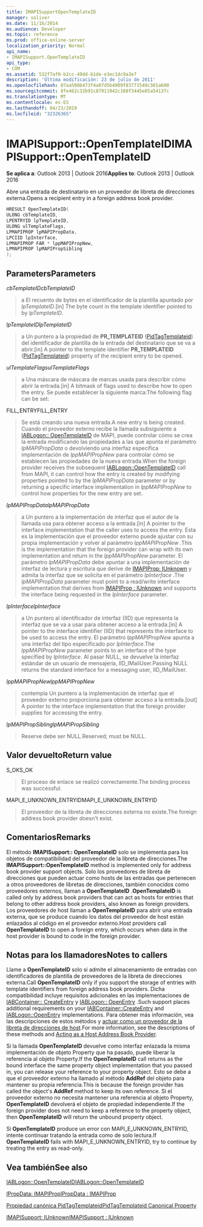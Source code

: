 ```yaml
---
title: IMAPISupportOpenTemplateID
manager: soliver
ms.date: 11/16/2014
ms.audience: Developer
ms.topic: reference
ms.prod: office-online-server
localization_priority: Normal
api_name:
- IMAPISupport.OpenTemplateID
api_type:
- COM
ms.assetid: 532f7af0-b2cc-49dd-b1de-e3ec1dc9a3e7
description: 'Última modificación: 23 de julio de 2011'
ms.openlocfilehash: 07aa508b473f4a87d5b4909f83771549c301a600
ms.sourcegitcommit: 8fe462c32b91c87911942c188f3445e85a54137c
ms.translationtype: MT
ms.contentlocale: es-ES
ms.lasthandoff: 04/23/2019
ms.locfileid: "32326365"
---
```

# <a name="imapisupportopentemplateid"></a><span data-ttu-id="33dc8-103">IMAPISupport::OpenTemplateID</span><span class="sxs-lookup"><span data-stu-id="33dc8-103">IMAPISupport::OpenTemplateID</span></span>

  
  
<span data-ttu-id="33dc8-104">**Se aplica a**: Outlook 2013 | Outlook 2016</span><span class="sxs-lookup"><span data-stu-id="33dc8-104">**Applies to**: Outlook 2013 | Outlook 2016</span></span> 
  
<span data-ttu-id="33dc8-105">Abre una entrada de destinatario en un proveedor de libreta de direcciones externa.</span><span class="sxs-lookup"><span data-stu-id="33dc8-105">Opens a recipient entry in a foreign address book provider.</span></span>
  
```cpp
HRESULT OpenTemplateID(
ULONG cbTemplateID,
LPENTRYID lpTemplateID,
ULONG ulTemplateFlags,
LPMAPIPROP lpMAPIPropData,
LPCIID lpInterface,
LPMAPIPROP FAR * lppMAPIPropNew,
LPMAPIPROP lpMAPIPropSibling
);
```

## <a name="parameters"></a><span data-ttu-id="33dc8-106">Parameters</span><span class="sxs-lookup"><span data-stu-id="33dc8-106">Parameters</span></span>

 <span data-ttu-id="33dc8-107">_cbTemplateID_</span><span class="sxs-lookup"><span data-stu-id="33dc8-107">_cbTemplateID_</span></span>
  
> <span data-ttu-id="33dc8-108">a El recuento de bytes en el identificador de la plantilla apuntado por _lpTemplateID_.</span><span class="sxs-lookup"><span data-stu-id="33dc8-108">[in] The byte count in the template identifier pointed to by  _lpTemplateID_.</span></span> 
    
 <span data-ttu-id="33dc8-109">_lpTemplateID_</span><span class="sxs-lookup"><span data-stu-id="33dc8-109">_lpTemplateID_</span></span>
  
> <span data-ttu-id="33dc8-110">a Un puntero a la propiedad de **PR_TEMPLATEID** ([PidTagTemplateid](pidtagtemplateid-canonical-property.md)) del identificador de plantilla de la entrada del destinatario que se va a abrir.</span><span class="sxs-lookup"><span data-stu-id="33dc8-110">[in] A pointer to the template identifier **PR_TEMPLATEID** ([PidTagTemplateid](pidtagtemplateid-canonical-property.md)) property of the recipient entry to be opened.</span></span>
    
 <span data-ttu-id="33dc8-111">_ulTemplateFlags_</span><span class="sxs-lookup"><span data-stu-id="33dc8-111">_ulTemplateFlags_</span></span>
  
> <span data-ttu-id="33dc8-112">a Una máscara de máscara de marcas usada para describir cómo abrir la entrada.</span><span class="sxs-lookup"><span data-stu-id="33dc8-112">[in] A bitmask of flags used to describe how to open the entry.</span></span> <span data-ttu-id="33dc8-113">Se puede establecer la siguiente marca:</span><span class="sxs-lookup"><span data-stu-id="33dc8-113">The following flag can be set:</span></span>
    
<span data-ttu-id="33dc8-114">FILL_ENTRY</span><span class="sxs-lookup"><span data-stu-id="33dc8-114">FILL_ENTRY</span></span> 
  
> <span data-ttu-id="33dc8-115">Se está creando una nueva entrada.</span><span class="sxs-lookup"><span data-stu-id="33dc8-115">A new entry is being created.</span></span> <span data-ttu-id="33dc8-116">Cuando el proveedor externo recibe la llamada subsiguiente a [IABLogon:: OpenTemplateID](iablogon-opentemplateid.md) de MAPI, puede controlar cómo se crea la entrada modificando las propiedades a las que apunta el parámetro _lpMAPIPropData_ o devolviendo una interfaz específica implementación de _lppMAPIPropNew_ para controlar cómo se establecen las propiedades de la nueva entrada.</span><span class="sxs-lookup"><span data-stu-id="33dc8-116">When the foreign provider receives the subsequent [IABLogon::OpenTemplateID](iablogon-opentemplateid.md) call from MAPI, it can control how the entry is created by modifying properties pointed to by the  _lpMAPIPropData_ parameter or by returning a specific interface implementation in  _lppMAPIPropNew_ to control how properties for the new entry are set.</span></span> 
    
 <span data-ttu-id="33dc8-117">_lpMAPIPropData_</span><span class="sxs-lookup"><span data-stu-id="33dc8-117">_lpMAPIPropData_</span></span>
  
> <span data-ttu-id="33dc8-118">a Un puntero a la implementación de interfaz que el autor de la llamada usa para obtener acceso a la entrada.</span><span class="sxs-lookup"><span data-stu-id="33dc8-118">[in] A pointer to the interface implementation that the caller uses to access the entry.</span></span> <span data-ttu-id="33dc8-119">Esta es la implementación que el proveedor externo puede ajustar con su propia implementación y volver al parámetro _lppMAPIPropNew_ .</span><span class="sxs-lookup"><span data-stu-id="33dc8-119">This is the implementation that the foreign provider can wrap with its own implementation and return in the  _lppMAPIPropNew_ parameter.</span></span> <span data-ttu-id="33dc8-120">El parámetro _lpMAPIPropData_ debe apuntar a una implementación de interfaz de lectura y escritura que derive de [IMAPIProp: IUnknown](imapipropiunknown.md) y admita la interfaz que se solicita en el parámetro _lpInterface_ .</span><span class="sxs-lookup"><span data-stu-id="33dc8-120">The  _lpMAPIPropData_ parameter must point to a read/write interface implementation that derives from [IMAPIProp : IUnknown](imapipropiunknown.md) and supports the interface being requested in the  _lpInterface_ parameter.</span></span> 
    
 <span data-ttu-id="33dc8-121">_lpInterface_</span><span class="sxs-lookup"><span data-stu-id="33dc8-121">_lpInterface_</span></span>
  
> <span data-ttu-id="33dc8-122">a Un puntero al identificador de interfaz (IID) que representa la interfaz que se va a usar para obtener acceso a la entrada.</span><span class="sxs-lookup"><span data-stu-id="33dc8-122">[in] A pointer to the interface identifier (IID) that represents the interface to be used to access the entry.</span></span> <span data-ttu-id="33dc8-123">El parámetro _lppMAPIPropNew_ apunta a una interfaz del tipo especificado por _lpInterface_.</span><span class="sxs-lookup"><span data-stu-id="33dc8-123">The  _lppMAPIPropNew_ parameter points to an interface of the type specified by  _lpInterface_.</span></span> <span data-ttu-id="33dc8-124">Al pasar NULL, se devuelve la interfaz estándar de un usuario de mensajería, IID_IMailUser.</span><span class="sxs-lookup"><span data-stu-id="33dc8-124">Passing NULL returns the standard interface for a messaging user, IID_IMailUser.</span></span> 
    
 <span data-ttu-id="33dc8-125">_lppMAPIPropNew_</span><span class="sxs-lookup"><span data-stu-id="33dc8-125">_lppMAPIPropNew_</span></span>
  
> <span data-ttu-id="33dc8-126">contempla Un puntero a la implementación de interfaz que el proveedor externo proporciona para obtener acceso a la entrada.</span><span class="sxs-lookup"><span data-stu-id="33dc8-126">[out] A pointer to the interface implementation that the foreign provider supplies for accessing the entry.</span></span>
    
 <span data-ttu-id="33dc8-127">_lpMAPIPropSibling_</span><span class="sxs-lookup"><span data-stu-id="33dc8-127">_lpMAPIPropSibling_</span></span>
  
> <span data-ttu-id="33dc8-128">Reserve debe ser NULL.</span><span class="sxs-lookup"><span data-stu-id="33dc8-128">Reserved; must be NULL.</span></span>
    
## <a name="return-value"></a><span data-ttu-id="33dc8-129">Valor devuelto</span><span class="sxs-lookup"><span data-stu-id="33dc8-129">Return value</span></span>

<span data-ttu-id="33dc8-130">S_OK</span><span class="sxs-lookup"><span data-stu-id="33dc8-130">S_OK</span></span> 
  
> <span data-ttu-id="33dc8-131">El proceso de enlace se realizó correctamente.</span><span class="sxs-lookup"><span data-stu-id="33dc8-131">The binding process was successful.</span></span>
    
<span data-ttu-id="33dc8-132">MAPI_E_UNKNOWN_ENTRYID</span><span class="sxs-lookup"><span data-stu-id="33dc8-132">MAPI_E_UNKNOWN_ENTRYID</span></span> 
  
> <span data-ttu-id="33dc8-133">El proveedor de la libreta de direcciones externa no existe.</span><span class="sxs-lookup"><span data-stu-id="33dc8-133">The foreign address book provider doesn't exist.</span></span>
    
## <a name="remarks"></a><span data-ttu-id="33dc8-134">Comentarios</span><span class="sxs-lookup"><span data-stu-id="33dc8-134">Remarks</span></span>

<span data-ttu-id="33dc8-135">El método **IMAPISupport:: OpenTemplateID** solo se implementa para los objetos de compatibilidad del proveedor de la libreta de direcciones.</span><span class="sxs-lookup"><span data-stu-id="33dc8-135">The **IMAPISupport::OpenTemplateID** method is implemented only for address book provider support objects.</span></span> <span data-ttu-id="33dc8-136">Solo los proveedores de libreta de direcciones que pueden actuar como hosts de las entradas que pertenecen a otros proveedores de libretas de direcciones, también conocidos como proveedores externos, llaman a **OpenTemplateID** .</span><span class="sxs-lookup"><span data-stu-id="33dc8-136">**OpenTemplateID** is called only by address book providers that can act as hosts for entries that belong to other address book providers, also known as foreign providers.</span></span> <span data-ttu-id="33dc8-137">Los proveedores de host llaman a **OpenTemplateID** para abrir una entrada externa, que se produce cuando los datos del proveedor de host están enlazados al código en el proveedor externo.</span><span class="sxs-lookup"><span data-stu-id="33dc8-137">Host providers call **OpenTemplateID** to open a foreign entry, which occurs when data in the host provider is bound to code in the foreign provider.</span></span> 
  
## <a name="notes-to-callers"></a><span data-ttu-id="33dc8-138">Notas para los llamadores</span><span class="sxs-lookup"><span data-stu-id="33dc8-138">Notes to callers</span></span>

<span data-ttu-id="33dc8-139">Llame a **OpenTemplateID** solo si admite el almacenamiento de entradas con identificadores de plantilla de proveedores de la libreta de direcciones externa.</span><span class="sxs-lookup"><span data-stu-id="33dc8-139">Call **OpenTemplateID** only if you support the storage of entries with template identifiers from foreign address book providers.</span></span> <span data-ttu-id="33dc8-140">Dicha compatibilidad incluye requisitos adicionales en las implementaciones de [IABContainer:: CreateEntry](iabcontainer-createentry.md) y [IABLogon:: OpenEntry](iablogon-openentry.md) .</span><span class="sxs-lookup"><span data-stu-id="33dc8-140">Such support places additional requirements on your [IABContainer::CreateEntry](iabcontainer-createentry.md) and [IABLogon::OpenEntry](iablogon-openentry.md) implementations.</span></span> <span data-ttu-id="33dc8-141">Para obtener más información, vea las descripciones de estos métodos y [actuar como un proveedor de la libreta de direcciones de host](acting-as-a-host-address-book-provider.md).</span><span class="sxs-lookup"><span data-stu-id="33dc8-141">For more information, see the descriptions of these methods and [Acting as a Host Address Book Provider](acting-as-a-host-address-book-provider.md).</span></span>
  
<span data-ttu-id="33dc8-142">Si la llamada **OpenTemplateID** devuelve como interfaz enlazada la misma implementación de objeto Property que ha pasado, puede liberar la referencia al objeto Property.</span><span class="sxs-lookup"><span data-stu-id="33dc8-142">If the **OpenTemplateID** call returns as the bound interface the same property object implementation that you passed in, you can release your reference to your property object.</span></span> <span data-ttu-id="33dc8-143">Esto se debe a que el proveedor externo ha llamado al método **AddRef** del objeto para mantener su propia referencia.</span><span class="sxs-lookup"><span data-stu-id="33dc8-143">This is because the foreign provider has called the object's **AddRef** method to keep its own reference.</span></span> <span data-ttu-id="33dc8-144">Si el proveedor externo no necesita mantener una referencia al objeto Property, **OpenTemplateID** devolverá el objeto de propiedad independiente.</span><span class="sxs-lookup"><span data-stu-id="33dc8-144">If the foreign provider does not need to keep a reference to the property object, then **OpenTemplateID** will return the unbound property object.</span></span> 
  
<span data-ttu-id="33dc8-145">Si **OpenTemplateID** produce un error con MAPI_E_UNKNOWN_ENTRYID, intente continuar tratando la entrada como de solo lectura.</span><span class="sxs-lookup"><span data-stu-id="33dc8-145">If **OpenTemplateID** fails with MAPI_E_UNKNOWN_ENTRYID, try to continue by treating the entry as read-only.</span></span> 
  
## <a name="see-also"></a><span data-ttu-id="33dc8-146">Vea también</span><span class="sxs-lookup"><span data-stu-id="33dc8-146">See also</span></span>



[<span data-ttu-id="33dc8-147">IABLogon::OpenTemplateID</span><span class="sxs-lookup"><span data-stu-id="33dc8-147">IABLogon::OpenTemplateID</span></span>](iablogon-opentemplateid.md)
  
[<span data-ttu-id="33dc8-148">IPropData: IMAPIProp</span><span class="sxs-lookup"><span data-stu-id="33dc8-148">IPropData : IMAPIProp</span></span>](ipropdataimapiprop.md)
  
[<span data-ttu-id="33dc8-149">Propiedad canónica PidTagTemplateid</span><span class="sxs-lookup"><span data-stu-id="33dc8-149">PidTagTemplateid Canonical Property</span></span>](pidtagtemplateid-canonical-property.md)
  
[<span data-ttu-id="33dc8-150">IMAPISupport: IUnknown</span><span class="sxs-lookup"><span data-stu-id="33dc8-150">IMAPISupport : IUnknown</span></span>](imapisupportiunknown.md)

